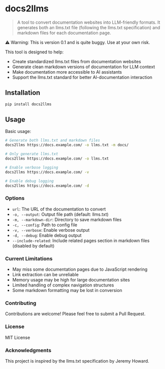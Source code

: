 # docs2llms

> A tool to convert documentation websites into LLM-friendly formats. It generates both an llms.txt file (following the llms.txt specification) and markdown files for each documentation page.

⚠️ Warning: This is version 0.1 and is quite buggy. Use at your own risk.

This tool is designed to help:

- Create standardized llms.txt files from documentation websites
- Generate clean markdown versions of documentation for LLM context 
- Make documentation more accessible to AI assistants
- Support the llms.txt standard for better AI-documentation interaction

## Installation

```bash
pip install docs2llms
```

## Usage

Basic usage:

```bash
# Generate both llms.txt and markdown files
docs2llms https://docs.example.com/ -o llms.txt -m docs/

# Only generate llms.txt
docs2llms https://docs.example.com/ -o llms.txt

# Enable verbose logging
docs2llms https://docs.example.com/ -v

# Enable debug logging
docs2llms https://docs.example.com/ -d
```

### Options

- `url`: The URL of the documentation to convert
- `-o, --output`: Output file path (default: llms.txt)
- `-m, --markdown-dir`: Directory to save markdown files
- `-c, --config`: Path to config file
- `-v, --verbose`: Enable verbose output
- `-d, --debug`: Enable debug output
- `--include-related`: Include related pages section in markdown files (disabled by default)


### Current Limitations

- May miss some documentation pages due to JavaScript rendering
- Link extraction can be unreliable
- Memory usage may be high for large documentation sites
- Limited handling of complex navigation structures
- Some markdown formatting may be lost in conversion

### Contributing

Contributions are welcome! Please feel free to submit a Pull Request.

### License

MIT License

### Acknowledgments

This project is inspired by the llms.txt specification by Jeremy Howard.

